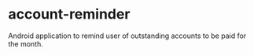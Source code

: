 # account-reminder
Android application to remind user of outstanding accounts to be paid for the month.
